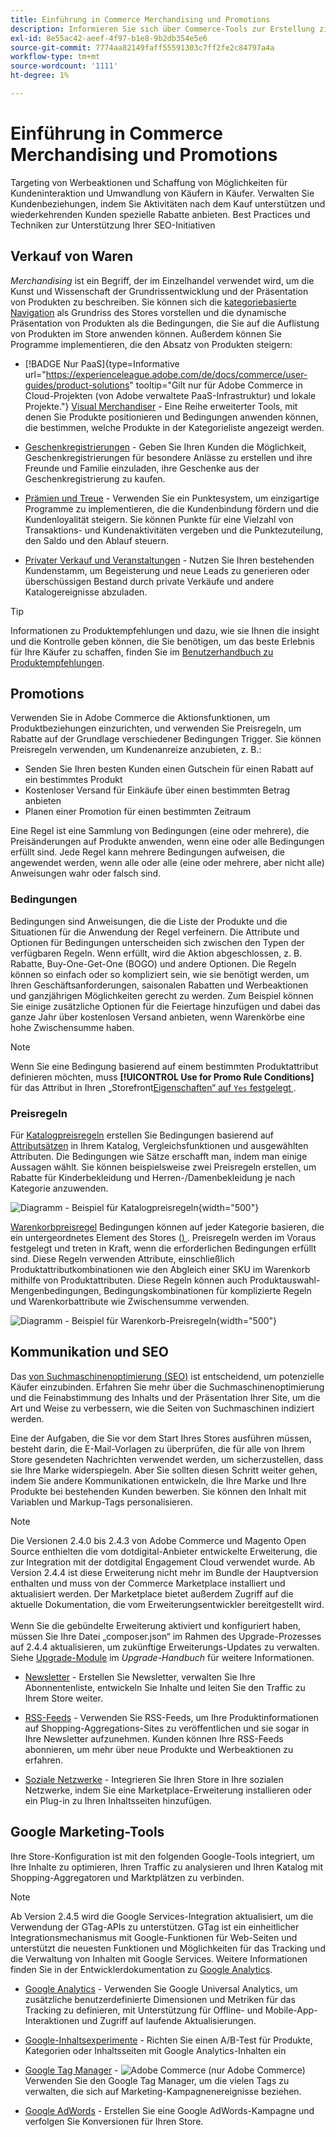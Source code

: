 ```yaml
---
title: Einführung in Commerce Merchandising und Promotions
description: Informieren Sie sich über Commerce-Tools zur Erstellung zielgerichteter Werbeaktionen und Angebote für Kundinnen und Kunden.
exl-id: 8e55ac42-aeef-4f97-b1e8-9b2db354e5e6
source-git-commit: 7774aa82149faff55591303c7ff2fe2c84797a4a
workflow-type: tm+mt
source-wordcount: '1111'
ht-degree: 1%

---
```


# Einführung in Commerce Merchandising und Promotions

Targeting von Werbeaktionen und Schaffung von Möglichkeiten für Kundeninteraktion und Umwandlung von Käufern in Käufer. Verwalten Sie Kundenbeziehungen, indem Sie Aktivitäten nach dem Kauf unterstützen und wiederkehrenden Kunden spezielle Rabatte anbieten. Best Practices und Techniken zur Unterstützung Ihrer SEO-Initiativen

## Verkauf von Waren

_Merchandising_ ist ein Begriff, der im Einzelhandel verwendet wird, um die Kunst und Wissenschaft der Grundrissentwicklung und der Präsentation von Produkten zu beschreiben. Sie können sich die [kategoriebasierte Navigation](../catalog/navigation-top.md) als Grundriss des Stores vorstellen und die dynamische Präsentation von Produkten als die Bedingungen, die Sie auf die Auflistung von Produkten im Store anwenden können. Außerdem können Sie Programme implementieren, die den Absatz von Produkten steigern:

- [!BADGE Nur PaaS]{type=Informative url="https://experienceleague.adobe.com/de/docs/commerce/user-guides/product-solutions" tooltip="Gilt nur für Adobe Commerce in Cloud-Projekten (von Adobe verwaltete PaaS-Infrastruktur) und lokale Projekte."} [Visual Merchandiser](visual-merchandiser.md) - Eine Reihe erweiterter Tools, mit denen Sie Produkte positionieren und Bedingungen anwenden können, die bestimmen, welche Produkte in der Kategorieliste angezeigt werden.

- [Geschenkregistrierungen](gift-registries.md) - Geben Sie Ihren Kunden die Möglichkeit, Geschenkregistrierungen für besondere Anlässe zu erstellen und ihre Freunde und Familie einzuladen, ihre Geschenke aus der Geschenkregistrierung zu kaufen.

- [Prämien und Treue](rewards-loyalty.md) - Verwenden Sie ein Punktesystem, um einzigartige Programme zu implementieren, die die Kundenbindung fördern und die Kundenloyalität steigern. Sie können Punkte für eine Vielzahl von Transaktions- und Kundenaktivitäten vergeben und die Punktezuteilung, den Saldo und den Ablauf steuern.

- [Privater Verkauf und Veranstaltungen](events-private-sales.md) - Nutzen Sie Ihren bestehenden Kundenstamm, um Begeisterung und neue Leads zu generieren oder überschüssigen Bestand durch private Verkäufe und andere Katalogereignisse abzuladen.

>[!TIP]
>
>Informationen zu Produktempfehlungen und dazu, wie sie Ihnen die insight und die Kontrolle geben können, die Sie benötigen, um das beste Erlebnis für Ihre Käufer zu schaffen, finden Sie im [Benutzerhandbuch zu Produktempfehlungen](https://experienceleague.adobe.com/docs/commerce/product-recommendations/guide-overview.html?lang=de).

## Promotions

Verwenden Sie in Adobe Commerce die Aktionsfunktionen, um Produktbeziehungen einzurichten, und verwenden Sie Preisregeln, um Rabatte auf der Grundlage verschiedener Bedingungen Trigger. Sie können Preisregeln verwenden, um Kundenanreize anzubieten, z. B.:

- Senden Sie Ihren besten Kunden einen Gutschein für einen Rabatt auf ein bestimmtes Produkt
- Kostenloser Versand für Einkäufe über einen bestimmten Betrag anbieten
- Planen einer Promotion für einen bestimmten Zeitraum

Eine Regel ist eine Sammlung von Bedingungen (eine oder mehrere), die Preisänderungen auf Produkte anwenden, wenn eine oder alle Bedingungen erfüllt sind. Jede Regel kann mehrere Bedingungen aufweisen, die angewendet werden, wenn alle oder alle (eine oder mehrere, aber nicht alle) Anweisungen wahr oder falsch sind.

### Bedingungen

Bedingungen sind Anweisungen, die die Liste der Produkte und die Situationen für die Anwendung der Regel verfeinern. Die Attribute und Optionen für Bedingungen unterscheiden sich zwischen den Typen der verfügbaren Regeln. Wenn erfüllt, wird die Aktion abgeschlossen, z. B. Rabatte, Buy-One-Get-One (BOGO) und andere Optionen. Die Regeln können so einfach oder so kompliziert sein, wie sie benötigt werden, um Ihren Geschäftsanforderungen, saisonalen Rabatten und Werbeaktionen und ganzjährigen Möglichkeiten gerecht zu werden. Zum Beispiel können Sie einige zusätzliche Optionen für die Feiertage hinzufügen und dabei das ganze Jahr über kostenlosen Versand anbieten, wenn Warenkörbe eine hohe Zwischensumme haben.

>[!NOTE]
>
>Wenn Sie eine Bedingung basierend auf einem bestimmten Produktattribut definieren möchten, muss **[!UICONTROL Use for Promo Rule Conditions]** für das Attribut in Ihren „Storefront[Eigenschaften“ auf `Yes` festgelegt ](../catalog/attribute-product-create.md).


### Preisregeln

Für [Katalogpreisregeln](price-rules-catalog.md) erstellen Sie Bedingungen basierend auf [Attributsätzen](../catalog/attribute-sets.md) in Ihrem Katalog, Vergleichsfunktionen und ausgewählten Attributen. Die Bedingungen wie Sätze erschafft man, indem man einige Aussagen wählt. Sie können beispielsweise zwei Preisregeln erstellen, um Rabatte für Kinderbekleidung und Herren-/Damenbekleidung je nach Kategorie anzuwenden.

![Diagramm - Beispiel für Katalogpreisregeln](./assets/diagram-catalog-price-rules.png){width="500"}

[Warenkorbpreisregel](price-rules-cart.md) Bedingungen können auf jeder Kategorie basieren, die ein untergeordnetes Element des Stores ([) ](../catalog/category-root.md). Preisregeln werden im Voraus festgelegt und treten in Kraft, wenn die erforderlichen Bedingungen erfüllt sind. Diese Regeln verwenden Attribute, einschließlich Produktattributkombinationen wie den Abgleich einer SKU im Warenkorb mithilfe von Produktattributen. Diese Regeln können auch Produktauswahl-Mengenbedingungen, Bedingungskombinationen für komplizierte Regeln und Warenkorbattribute wie Zwischensumme verwenden.

![Diagramm - Beispiel für Warenkorb-Preisregeln](./assets/diagram-cart-price-rules.png){width="500"}

## Kommunikation und SEO

Das [ von Suchmaschinenoptimierung (SEO)](seo-overview.md) ist entscheidend, um potenzielle Käufer einzubinden. Erfahren Sie mehr über die Suchmaschinenoptimierung und die Feinabstimmung des Inhalts und der Präsentation Ihrer Site, um die Art und Weise zu verbessern, wie die Seiten von Suchmaschinen indiziert werden.

Eine der Aufgaben, die Sie vor dem Start Ihres Stores ausführen müssen, besteht darin, die E-Mail-Vorlagen zu überprüfen, die für alle von Ihrem Store gesendeten Nachrichten verwendet werden, um sicherzustellen, dass sie Ihre Marke widerspiegeln. Aber Sie sollten diesen Schritt weiter gehen, indem Sie andere Kommunikationen entwickeln, die Ihre Marke und Ihre Produkte bei bestehenden Kunden bewerben. Sie können den Inhalt mit Variablen und Markup-Tags personalisieren.

>[!NOTE]
>
>Die Versionen 2.4.0 bis 2.4.3 von Adobe Commerce und Magento Open Source enthielten die vom dotdigital-Anbieter entwickelte Erweiterung, die zur Integration mit der dotdigital Engagement Cloud verwendet wurde. Ab Version 2.4.4 ist diese Erweiterung nicht mehr im Bundle der Hauptversion enthalten und muss von der Commerce Marketplace installiert und aktualisiert werden. Der Marketplace bietet außerdem Zugriff auf die aktuelle Dokumentation, die vom Erweiterungsentwickler bereitgestellt wird.
><br><br>
>Wenn Sie die gebündelte Erweiterung aktiviert und konfiguriert haben, müssen Sie Ihre Datei „composer.json“ im Rahmen des Upgrade-Prozesses auf 2.4.4 aktualisieren, um zukünftige Erweiterungs-Updates zu verwalten. Siehe [Upgrade-Module](https://experienceleague.adobe.com/docs/commerce-operations/upgrade-guide/modules/upgrade.html?lang=de) im _Upgrade-Handbuch_ für weitere Informationen.

- [Newsletter](newsletters.md) - Erstellen Sie Newsletter, verwalten Sie Ihre Abonnentenliste, entwickeln Sie Inhalte und leiten Sie den Traffic zu Ihrem Store weiter.

- [RSS-Feeds](social-rss.md#rss-feeds) - Verwenden Sie RSS-Feeds, um Ihre Produktinformationen auf Shopping-Aggregations-Sites zu veröffentlichen und sie sogar in Ihre Newsletter aufzunehmen. Kunden können Ihre RSS-Feeds abonnieren, um mehr über neue Produkte und Werbeaktionen zu erfahren.

- [Soziale Netzwerke](social-rss.md#social-networks) - Integrieren Sie Ihren Store in Ihre sozialen Netzwerke, indem Sie eine Marketplace-Erweiterung installieren oder ein Plug-in zu Ihren Inhaltsseiten hinzufügen.

## Google Marketing-Tools

Ihre Store-Konfiguration ist mit den folgenden Google-Tools integriert, um Ihre Inhalte zu optimieren, Ihren Traffic zu analysieren und Ihren Katalog mit Shopping-Aggregatoren und Marktplätzen zu verbinden.

>[!NOTE]
>
>Ab Version 2.4.5 wird die Google Services-Integration aktualisiert, um die Verwendung der GTag-APIs zu unterstützen. GTag ist ein einheitlicher Integrationsmechanismus mit Google-Funktionen für Web-Seiten und unterstützt die neuesten Funktionen und Möglichkeiten für das Tracking und die Verwaltung von Inhalten mit Google Services. Weitere Informationen finden Sie in der Entwicklerdokumentation zu [Google Analytics](https://developers.google.com/analytics/devguides/collection/gtagjs).

- [Google Analytics](google-analytics.md) - Verwenden Sie Google Universal Analytics, um zusätzliche benutzerdefinierte Dimensionen und Metriken für das Tracking zu definieren, mit Unterstützung für Offline- und Mobile-App-Interaktionen und Zugriff auf laufende Aktualisierungen.

- [Google-Inhaltsexperimente](google-content-experiments.md) - Richten Sie einen A/B-Test für Produkte, Kategorien oder Inhaltsseiten mit Google Analytics-Inhalten ein

- [Google Tag Manager](google-tag-manager.md) - ![Adobe Commerce](../assets/adobe-logo.svg) (nur Adobe Commerce) Verwenden Sie den Google Tag Manager, um die vielen Tags zu verwalten, die sich auf Marketing-Kampagnenereignisse beziehen.

- [Google AdWords](google-adwords.md) - Erstellen Sie eine Google AdWords-Kampagne und verfolgen Sie Konversionen für Ihren Store.
